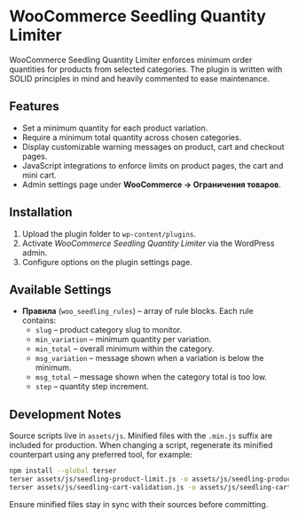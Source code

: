 # WooCommerce Seedling Quantity Limiter

WooCommerce Seedling Quantity Limiter enforces minimum order quantities for products from selected categories. The plugin is written with SOLID principles in mind and heavily commented to ease maintenance.

## Features
- Set a minimum quantity for each product variation.
- Require a minimum total quantity across chosen categories.
- Display customizable warning messages on product, cart and checkout pages.
- JavaScript integrations to enforce limits on product pages, the cart and mini cart.
- Admin settings page under **WooCommerce → Ограничения товаров**.

## Installation
1. Upload the plugin folder to `wp-content/plugins`.
2. Activate *WooCommerce Seedling Quantity Limiter* via the WordPress admin.
3. Configure options on the plugin settings page.

## Available Settings
- **Правила** (`woo_seedling_rules`) – array of rule blocks. Each rule contains:
  - `slug` – product category slug to monitor.
  - `min_variation` – minimum quantity per variation.
  - `min_total` – overall minimum within the category.
  - `msg_variation` – message shown when a variation is below the minimum.
  - `msg_total` – message shown when the category total is too low.
  - `step` – quantity step increment.

## Development Notes
Source scripts live in `assets/js`. Minified files with the `.min.js` suffix are included for production. When changing a script, regenerate its minified counterpart using any preferred tool, for example:

```bash
npm install --global terser
terser assets/js/seedling-product-limit.js -o assets/js/seedling-product-limit.min.js -c -m
terser assets/js/seedling-cart-validation.js -o assets/js/seedling-cart-validation.min.js -c -m
```

Ensure minified files stay in sync with their sources before committing.
